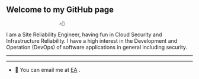 ## Welcome to my GitHub page

                        ✍🏽

I am a Site Reliability Engineer, having fun in Cloud Security and Infrastructure Reliability. I have a high interest in the Development and Operation (DevOps) of software applications in general including security.

---

---

- 📧 You can email me at [EA](mailto:menco23real@yahoo.com) .
